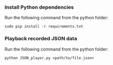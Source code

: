 ### Install Python dependencies


Run the following command from the python folder:

`sudo pip install -r requirements.txt`

### Playback recorded JSON data

Run the following command from the python folder:

`python JSON_player.py <path/to/file.json>`

